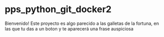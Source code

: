 # pps_python_git_docker2

Bienvenido! Este proyecto es algo parecido a las galletas de la fortuna, en las que tu das a un boton y te aparecerá una frase auspiciosa
